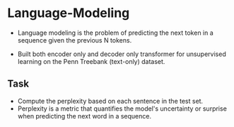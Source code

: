 # Language-Modeling
- Language modeling is the problem of predicting the next token in a sequence given the previous N tokens. 
 
- Built both encoder only and decoder only transformer for unsupervised learning on the Penn Treebank (text-only) dataset.

## Task 
- Compute the perplexity based on each sentence in the test set.
- Perplexity is a metric that quantifies the model's uncertainty or surprise when predicting the next word in a sequence.



